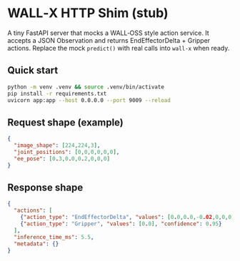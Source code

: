 # WALL‑X HTTP Shim (stub)

A tiny FastAPI server that mocks a WALL‑OSS style action service. It accepts a JSON Observation and returns EndEffectorDelta + Gripper actions. Replace the mock `predict()` with real calls into `wall-x` when ready.

## Quick start

```bash
python -m venv .venv && source .venv/bin/activate
pip install -r requirements.txt
uvicorn app:app --host 0.0.0.0 --port 9009 --reload
```

## Request shape (example)
```json
{
  "image_shape": [224,224,3],
  "joint_positions": [0,0,0,0,0,0],
  "ee_pose": [0.3,0.0,0.2,0,0,0]
}
```

## Response shape
```json
{
  "actions": [
    {"action_type": "EndEffectorDelta", "values": [0.0,0.0,-0.02,0,0,0], "confidence": 0.9},
    {"action_type": "Gripper", "values": [0.0], "confidence": 0.95}
  ],
  "inference_time_ms": 5.5,
  "metadata": {}
}
```

